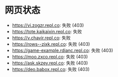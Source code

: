 # 网页状态
- https://vi.zogzr.repl.co: 失败 (403)
- https://tote.kaikaixin.repl.co: 失败
- https://v.chavir.repl.co: 失败
- https://rows--zixk.repl.co: 失败 (403)
- https://game-example.rdianc.repl.co: 失败 (403)
- https://moo.zxco.repl.co: 失败 (403)
- https://ask.skzey.repl.co: 失败 (403)
- https://deo.babox.repl.co: 失败 (403)
